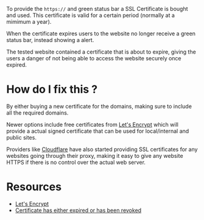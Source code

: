 To provide the `https://` and green status bar a SSL Certificate is bought and used. This certificate is valid for a certain period (normally at a mimimum a year).

When the certificate expires users to the website no longer receive a green status bar, instead showing a alert.

The tested website contained a certificate that is about to expire, giving the users a danger of not being able to access the website securely once expired.

# How do I fix this ?

By either buying a new certificate for the domains, making sure to include all the required domains. 

Newer options include free certificates from [Let's Encrypt](https://letsencrypt.org/) which will provide a actual signed certificate that can be used for local/internal and public sites. 

Providers like [Cloudflare](https://www.cloudflare.com) have also started providing SSL certificates for any websites going through their proxy, making it easy to give any website HTTPS if there is no control over the actual web server.

# Resources

* [Let's Encrypt](https://letsencrypt.org/)
* [Certificate has either expired or has been revoked](http://stackoverflow.com/questions/36689116/certificate-has-either-expired-or-has-been-revoked/37080603)
